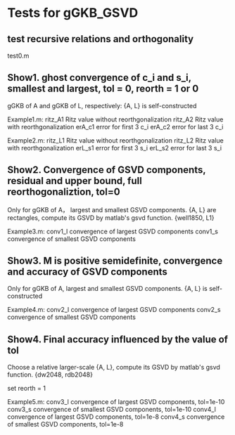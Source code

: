 # Tests for gGKB_GSVD

## test recursive relations and orthogonality
test0.m


## Show1. ghost convergence of c_i and s_i, smallest and largest, tol = 0, reorth = 1 or 0

gGKB of A and gGKB of L, respectively:
{A, L} is self-constructed

Example1.m:
ritz_A1   Ritz value without reorthgonalization
ritz_A2   Ritz value with reorthgonalization
erA_c1   error for first 3 c_i
erA_c2    error for last  3 c_i

Example2.m:
ritz_L1   Ritz value without reorthgonalization
ritz_L2   Ritz value with reorthgonalization
erL_s1    error for first 3 s_i
erL_s2    error for last  3 s_i


## Show2. Convergence of GSVD components, residual and upper bound, full reorthogonaliztion, tol=0

Only for gGKB of A， largest and smallest GSVD components.
{A, L} are rectangles, compute its GSVD by matlab's gsvd function.
{well1850, L1}

Example3.m:
conv1_l   convergence of largest  GSVD components
conv1_s   convergence of smallest GSVD components


## Show3. M is positive semidefinite, convergence and accuracy of GSVD components

Only for gGKB of A, largest and smallest GSVD components.
{A, L} is self-constructed

Example4.m:
conv2_l   convergence of largest  GSVD components
conv2_s   convergence of smallest GSVD components

## Show4. Final accuracy influenced by the value of tol

Choose a relative larger-scale {A, L}, compute its GSVD by matlab's gsvd function.
{dw2048, rdb2048} 

set reorth = 1

Example5.m: 
conv3_l   convergence of largest  GSVD components, tol=1e-10
conv3_s   convergence of smallest GSVD components, tol=1e-10
conv4_l   convergence of largest  GSVD components, tol=1e-8
conv4_s   convergence of smallest GSVD components, tol=1e-8




